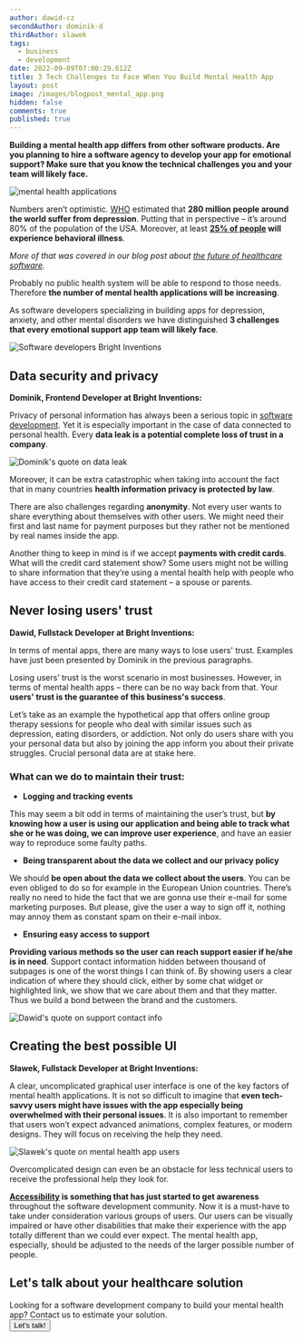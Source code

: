 ```yaml
---
author: dawid-cz
secondAuthor: dominik-d
thirdAuthor: slawek
tags:
  - business
  - development
date: 2022-09-09T07:00:29.612Z
title: 3 Tech Challenges to Face When You Build Mental Health App
layout: post
image: /images/blogpost_mental_app.png
hidden: false
comments: true
published: true
---
```

**Building a mental health app differs from other software products. Are you planning to hire a software agency to develop your app for emotional support? Make sure that you know the technical challenges you and your team will likely face.**

<div class="image"><img src="/images/blogpost_mental_app_cover.png" alt="mental health applications" title="Mental health applications blog post"  /> </div>

Numbers aren’t optimistic. [WHO](https://www.who.int/news-room/fact-sheets/detail/depression) estimated that **280 million people around the world suffer from depression**. Putting that in perspective – it’s around 80% of the population of the USA. Moreover, at least **[25% of people](https://www2.deloitte.com/content/dam/insights/us/articles/glob114104_future-of-behavioral-health/GLOB114104_Future-of-behavioral-health.pdf) will experience behavioral illness**. 

*More of that was covered in our blog post about [the future of healthcare software](https://brightinventions.pl/blog/healthcare-software-development-not-a-future/).*

Probably no public health system will be able to respond to those needs. Therefore **the number of mental health applications will be increasing**. 

As software developers specializing in building apps for depression, anxiety, and other mental disorders we have distinguished **3 challenges that every emotional support app team will likely face**.

<div class="image"><img src="/images/blog_dawid_dominik_slawek.png" alt="Software developers Bright Inventions" title="Software developers Bright Inventions"  /> </div>

## Data security and privacy

**Dominik, Frontend Developer at Bright Inventions:**

Privacy of personal information has always been a serious topic in [software development](/our-areas/custom-software-development). Yet it is especially important in the case of data connected to personal health. Every **data leak is a potential complete loss of trust in a company**. 

<div class="image"><img src="/images/dominik_quote_mental_app.png" alt="Dominik's quote on data leak" title="Dominik's quote"  /> </div>

Moreover, it can be extra catastrophic when taking into account the fact that in many countries **health information privacy is protected by law**. 

There are also challenges regarding **anonymity**. Not every user wants to share everything about themselves with other users. We might need their first and last name for payment purposes but they rather not be mentioned by real names inside the app. 

Another thing to keep in mind is if we accept **payments with credit cards**. What will the credit card statement show? Some users might not be willing to share information that they’re using a mental health help with people who have access to their credit card statement – a spouse or parents.

## Never losing users' trust

**Dawid, Fullstack Developer at Bright Inventions:**

In terms of mental apps, there are many ways to lose users' trust. Examples have just been presented by Dominik in the previous paragraphs.

Losing users’ trust is the worst scenario in most businesses. However, in terms of mental health apps – there can be no way back from that. Your **users' trust is the guarantee of this business's success**.

Let’s take as an example the hypothetical app that offers online group therapy sessions for people who deal with similar issues such as depression, eating disorders, or addiction. Not only do users share with you your personal data but also by joining the app inform you about their private struggles. Crucial personal data are at stake here. 

### What can we do to maintain their trust:

* **Logging and tracking events**

This may seem a bit odd in terms of maintaining the user’s trust, but **by knowing how a user is using our application and being able to track what she or he was doing, we can improve user experience**, and have an easier way to reproduce some faulty paths.

* **Being transparent about the data we collect and our privacy policy**

We should **be open about the data we collect about the users**. You can be even obliged to do so for example in the European Union countries. There’s really no need to hide the fact that we are gonna use their e-mail for some marketing purposes. But please, give the user a way to sign off it, nothing may annoy them as constant spam on their e-mail inbox.

* **Ensuring easy access to support**

**Providing various methods so the user can reach support easier if he/she is in need**. Support contact information hidden between thousand of subpages is one of the worst things I can think of. By showing users a clear indication of where they should click, either by some chat widget or highlighted link, we show that we care about them and that they matter. Thus we build a bond between the brand and the customers.

<div class="image"><img src="/images/dawid_quote_mental_app.png" alt="Dawid's quote on support contact info" title="Dawid's quote"  /> </div>

## Creating the best possible UI

**Sławek, Fullstack Developer at Bright Inventions:**

A clear, uncomplicated graphical user interface is one of the key factors of mental health applications. It is not so difficult to imagine that **even tech-savvy users might have issues with the app especially being overwhelmed with their personal issues**. It is also important to remember that users won’t expect advanced animations, complex features, or modern designs. They will focus on receiving the help they need.

<div class="image"><img src="/images/slawek_quote_mental_app.png" alt="Slawek's quote on mental health app users" title="Slawek's quote"  /> </div>

Overcomplicated design can even be an obstacle for less technical users to receive the professional help they look for.

**[Accessibility](https://developer.mozilla.org/en-US/docs/Learn/Accessibility/What_is_accessibility) is something that has just started to get awareness** throughout the software development community. Now it is a must-have to take under consideration various groups of users. Our users can be visually impaired or have other disabilities that make their experience with the app totally different than we could ever expect. The mental health app, especially, should be adjusted to the needs of the larger possible number of people.

<div class='block-button'><h2>Let's talk about your healthcare solution</h2><div>Looking for a software development company to build your mental health app? Contact us to estimate your solution.</div><a href="/start-project"><button>Let's talk!</button></a></div>